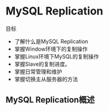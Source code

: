# MySQL Replication

目标

- 了解什么是MySQL Replication
- 掌握Window环境下的复制操作
- 掌握Linux环境下MySQL的复制操作
- 掌握Slave的复制进度。
- 掌握日常管理和维护
- 掌握切换主从服务器的方法



## MySQL Replication概述

